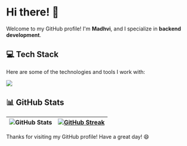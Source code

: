 # Hi there! 👋  

Welcome to my GitHub profile! I'm **Madhvi**, and I specialize in **backend development**.

<!--![Profile Views](https://komarev.com/ghpvc/?username=madhvi-n&color=blue&style=flat-square)-->


## 💻 Tech Stack  

Here are some of the technologies and tools I work with:  

<a href="https://skillicons.dev">
    <img src="https://skillicons.dev/icons?i=python,java,typescript,django,fastapi,mysql,postgres,redis,git,githubactions,docker,kubernetes,ubuntu,debian,aws,gcp&perline=10" />
</a>

<!-- Additional tools: go,flutter,ansible, cassandra, dynamodb, mongodb, elasticsearch,github, gitlab, bitbucket, githubactions, gradle, jenkins, kafka, kubernetes, terraform, prometheus, grafana, pytorch, graphql, spring, sklearn, tensorflow -->


## 📊 GitHub Stats  


| ![GitHub Stats](https://github-readme-stats.vercel.app/api?username=madhvi-n&show_icons=true&locale=en&hide_border=true&hide=issues,contribs) | [![GitHub Streak](https://streak-stats.demolab.com?user=madhvi-n&hide_border=true)](https://git.io/streak-stats) |  
| ------------- |:-------------:|  

<!--
![Top Languages](https://github-readme-stats.vercel.app/api/top-langs/?username=madhvi-n&layout=compact&hide_border=true&hide_progress=true)
[![GitHub Streak](https://streak-stats.demolab.com?user=madhvi-n&hide_border=true)](https://git.io/streak-stats) -->


Thanks for visiting my GitHub profile! Have a great day! 😄  
